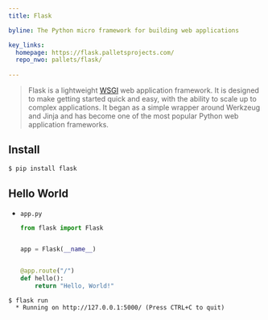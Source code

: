```yaml
---
title: Flask

byline: The Python micro framework for building web applications

key_links:
  homepage: https://flask.palletsprojects.com/
  repo_nwo: pallets/flask/
  
---
```



> Flask is a lightweight [WSGI][] web application framework. It is designed to make getting started quick and easy, with the ability to scale up to complex applications. It began as a simple wrapper around Werkzeug and Jinja and has become one of the most popular Python web application frameworks.

[WSGI]: https://wsgi.readthedocs.io/


## Install

```sh
$ pip install flask
```


## Hello World

- `app.py`
    ```python
    from flask import Flask


    app = Flask(__name__)


    @app.route("/")
    def hello():
        return "Hello, World!"
    ```
    
    
```console
$ flask run
  * Running on http://127.0.0.1:5000/ (Press CTRL+C to quit)
```
